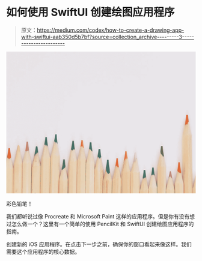 # 如何使用 SwiftUI 创建绘图应用程序

> 原文：<https://medium.com/codex/how-to-create-a-drawing-app-with-swiftui-aab350d5b7bf?source=collection_archive---------3----------------------->

![](img/e9b3007eb3cbdb087e12ca3c5cf1b902.png)

彩色铅笔！

我们都听说过像 Procreate 和 Microsoft Paint 这样的应用程序。但是你有没有想过怎么做一个？这里有一个简单的使用 PencilKit 和 SwiftUI 创建绘图应用程序的指南。

创建新的 iOS 应用程序。在点击下一步之前，确保你的窗口看起来像这样。我们需要这个应用程序的核心数据。